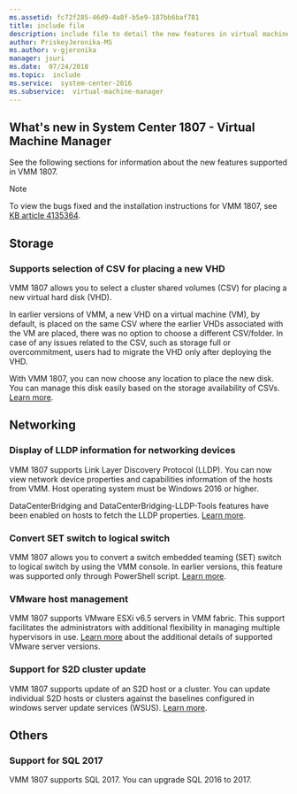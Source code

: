 ```yaml
---
ms.assetid: fc72f285-46d9-4a8f-b5e9-187bb6baf781
title: include file
description: include file to detail the new features in virtual machine manager 1807.
author: PriskeyJeronika-MS
ms.author: v-gjeronika
manager: jsuri
ms.date:  07/24/2018
ms.topic:  include
ms.service:  system-center-2016
ms.subservice:  virtual-machine-manager
---
```


## What's new in System Center 1807 - Virtual Machine Manager

See the following sections for information about the new features supported in VMM 1807.

>[!NOTE]
> To view the bugs fixed and the  installation instructions for VMM 1807, see [KB article 4135364](https://support.microsoft.com/help/4135364).


## Storage

### Supports selection of CSV for placing a new VHD

VMM 1807 allows you to select a cluster shared volumes (CSV) for placing a new virtual hard disk (VHD).

In earlier versions of VMM, a new VHD on a virtual machine (VM), by default, is placed on the same CSV where the earlier VHDs associated with the VM are placed, there was no option to choose a different CSV/folder. In case of any issues related to the CSV, such as storage full or overcommitment, users had to migrate the VHD only after deploying the VHD.

With VMM 1807, you can now choose any location to place the new disk. You can manage this disk easily based on the storage availability of CSVs. [Learn more](/previous-versions/system-center/virtual-machine-manager-2008-r2/cc956004(v=technet.10)).

## Networking

### Display of LLDP information for networking devices
 VMM 1807 supports Link Layer Discovery Protocol (LLDP). You can now view network device properties and capabilities information of the hosts from VMM. Host operating system must be Windows 2016 or higher.

 DataCenterBridging and DataCenterBridging-LLDP-Tools features have been enabled on hosts to fetch the LLDP properties.  [Learn more](../vmm/hyper-v-network.md).

### Convert SET switch to logical switch
 VMM 1807 allows you to convert a switch embedded teaming (SET) switch to logical switch by using the VMM console. In earlier versions, this feature was supported only through PowerShell script. [Learn more](../vmm/network-switch.md).

### VMware host management
VMM 1807 supports VMware ESXi v6.5 servers in VMM fabric. This support facilitates the administrators with  additional  flexibility in managing multiple hypervisors in use. [Learn more](../vmm/system-requirements.md#vmware-servers-in-the-vmm-fabric) about the additional details of supported VMware server versions.

### Support for S2D cluster update

VMM 1807 supports update of an S2D host or a cluster. You can update individual S2D hosts or clusters against the baselines configured in windows server update services (WSUS). [Learn more](../vmm/hyper-v-update.md).

## Others

### Support for SQL 2017
VMM 1807 supports SQL 2017. You can upgrade SQL 2016 to 2017.